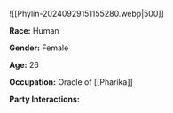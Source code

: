 
![[Phylin-20240929151155280.webp|500]]

**Race:** Human

**Gender:** Female

**Age:** 26

**Occupation:** Oracle of [[Pharika]]

**Party Interactions:** 